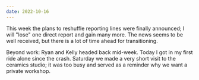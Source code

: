```yaml
---
date: 2022-10-16
---
```


This week the plans to reshuffle reporting lines were finally announced; I will "lose" one direct report and gain many more. The news seems to be well received, but there is a lot of time ahead for transitioning.

Beyond work: Ryan and Kelly headed back mid-week. Today I got in my first ride alone since the crash. Saturday we made a very short visit to the ceramics studio; it was too busy and served as a reminder why we want a private workshop.
